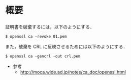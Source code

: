 # 概要

###

証明書を破棄するには，以下のようにする．
```
$ openssl ca -revoke 01.pem
```

また，破棄を CRL に反映させるためには以下のようにする．

```
$ openssl ca -gencrl -out crl.pem
```

- 参考
  - http://moca.wide.ad.jp/notes/ca_doc/openssl.html
